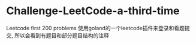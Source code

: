 # Challenge-LeetCode-a-third-time
Leetcode first 200 problems
使用goland的一个leetcode插件来登录和看题提交, 所以会看到有题目和部分题目结构的注释